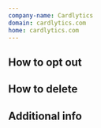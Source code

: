 ```yaml
---
company-name: Cardlytics
domain: cardlytics.com
home: cardlytics.com
---
```

## How to opt out




## How to delete




## Additional info

















